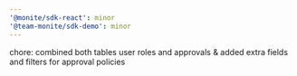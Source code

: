```yaml
---
'@monite/sdk-react': minor
'@team-monite/sdk-demo': minor
---
```


chore: combined both tables user roles and approvals & added extra fields and filters for approval policies
